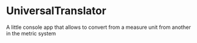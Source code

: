 # UniversalTranslator
A little console app that allows to convert from a measure unit from another in the metric system
